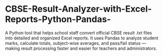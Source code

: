 # CBSE-Result-Analyzer-with-Excel-Reports-Python-Pandas-
A Python tool that helps school staff convert official CBSE result .txt files into detailed and organized Excel reports. It uses Pandas to analyze student marks, calculate totals, subject-wise averages, and pass/fail status — making result processing faster and easier for teachers and administrators.
